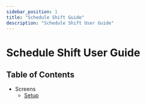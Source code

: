 ```yaml
---
sidebar_position: 1
title: "Schedule Shift Guide"
description: "Schedule Shift User Guide"
---
```


# Schedule Shift User Guide

## Table of Contents
- Screens
  - [Setup](setup)